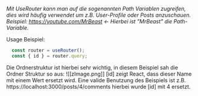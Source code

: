 _Mit UseRouter kann man auf die sogenannten Path Variablen zugreifen, dies wird häufig verwendet um z.B. User-Profile oder Posts anzuschauen._
_Beispiel: https://youtube.com/MrBeast <- Hierbei ist "MrBeast" die Path-Variable._

Usage Beispiel: 
```javascript
  const router = useRouter();
  const { id } = router.query;
```
Die Ordnerstruktur ist hierbei sehr wichtig, in diesem Beispiel sah die Ordner Struktur so aus:
![[zImage.png]]
[id] zeigt React, dass dieser Name mit einem Wert ersetzt wird.
Eine valide Benutzung des Beispiels ist z.B. https://localhost:3000/posts/4/comments
hierbei wurde [id] mit 4 ersetzt.